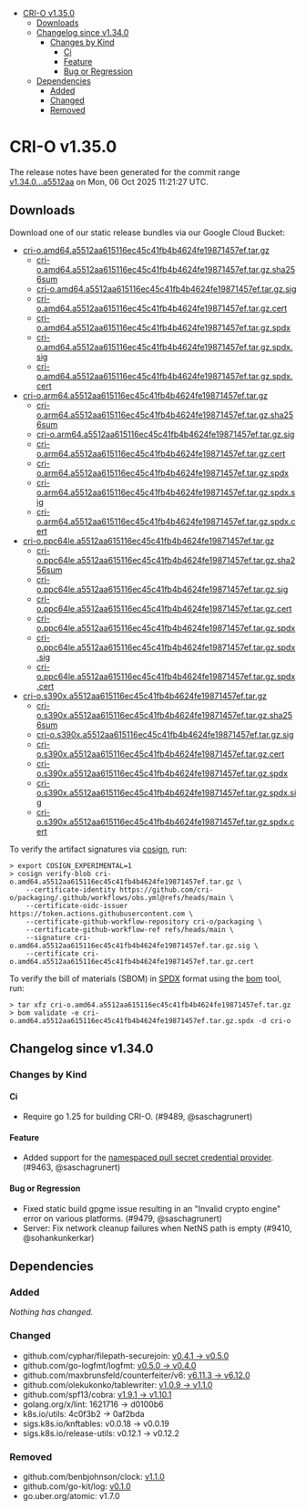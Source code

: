 - [CRI-O v1.35.0](#cri-o-v1350)
  - [Downloads](#downloads)
  - [Changelog since v1.34.0](#changelog-since-v1340)
    - [Changes by Kind](#changes-by-kind)
      - [Ci](#ci)
      - [Feature](#feature)
      - [Bug or Regression](#bug-or-regression)
  - [Dependencies](#dependencies)
    - [Added](#added)
    - [Changed](#changed)
    - [Removed](#removed)

# CRI-O v1.35.0

The release notes have been generated for the commit range
[v1.34.0...a5512aa](https://github.com/cri-o/cri-o/compare/v1.34.0...v1.35.0) on Mon, 06 Oct 2025 11:21:27 UTC.

## Downloads

Download one of our static release bundles via our Google Cloud Bucket:

- [cri-o.amd64.a5512aa615116ec45c41fb4b4624fe19871457ef.tar.gz](https://storage.googleapis.com/cri-o/artifacts/cri-o.amd64.a5512aa615116ec45c41fb4b4624fe19871457ef.tar.gz)
  - [cri-o.amd64.a5512aa615116ec45c41fb4b4624fe19871457ef.tar.gz.sha256sum](https://storage.googleapis.com/cri-o/artifacts/cri-o.amd64.a5512aa615116ec45c41fb4b4624fe19871457ef.tar.gz.sha256sum)
  - [cri-o.amd64.a5512aa615116ec45c41fb4b4624fe19871457ef.tar.gz.sig](https://storage.googleapis.com/cri-o/artifacts/cri-o.amd64.a5512aa615116ec45c41fb4b4624fe19871457ef.tar.gz.sig)
  - [cri-o.amd64.a5512aa615116ec45c41fb4b4624fe19871457ef.tar.gz.cert](https://storage.googleapis.com/cri-o/artifacts/cri-o.amd64.a5512aa615116ec45c41fb4b4624fe19871457ef.tar.gz.cert)
  - [cri-o.amd64.a5512aa615116ec45c41fb4b4624fe19871457ef.tar.gz.spdx](https://storage.googleapis.com/cri-o/artifacts/cri-o.amd64.a5512aa615116ec45c41fb4b4624fe19871457ef.tar.gz.spdx)
  - [cri-o.amd64.a5512aa615116ec45c41fb4b4624fe19871457ef.tar.gz.spdx.sig](https://storage.googleapis.com/cri-o/artifacts/cri-o.amd64.a5512aa615116ec45c41fb4b4624fe19871457ef.tar.gz.spdx.sig)
  - [cri-o.amd64.a5512aa615116ec45c41fb4b4624fe19871457ef.tar.gz.spdx.cert](https://storage.googleapis.com/cri-o/artifacts/cri-o.amd64.a5512aa615116ec45c41fb4b4624fe19871457ef.tar.gz.spdx.cert)
- [cri-o.arm64.a5512aa615116ec45c41fb4b4624fe19871457ef.tar.gz](https://storage.googleapis.com/cri-o/artifacts/cri-o.arm64.a5512aa615116ec45c41fb4b4624fe19871457ef.tar.gz)
  - [cri-o.arm64.a5512aa615116ec45c41fb4b4624fe19871457ef.tar.gz.sha256sum](https://storage.googleapis.com/cri-o/artifacts/cri-o.arm64.a5512aa615116ec45c41fb4b4624fe19871457ef.tar.gz.sha256sum)
  - [cri-o.arm64.a5512aa615116ec45c41fb4b4624fe19871457ef.tar.gz.sig](https://storage.googleapis.com/cri-o/artifacts/cri-o.arm64.a5512aa615116ec45c41fb4b4624fe19871457ef.tar.gz.sig)
  - [cri-o.arm64.a5512aa615116ec45c41fb4b4624fe19871457ef.tar.gz.cert](https://storage.googleapis.com/cri-o/artifacts/cri-o.arm64.a5512aa615116ec45c41fb4b4624fe19871457ef.tar.gz.cert)
  - [cri-o.arm64.a5512aa615116ec45c41fb4b4624fe19871457ef.tar.gz.spdx](https://storage.googleapis.com/cri-o/artifacts/cri-o.arm64.a5512aa615116ec45c41fb4b4624fe19871457ef.tar.gz.spdx)
  - [cri-o.arm64.a5512aa615116ec45c41fb4b4624fe19871457ef.tar.gz.spdx.sig](https://storage.googleapis.com/cri-o/artifacts/cri-o.arm64.a5512aa615116ec45c41fb4b4624fe19871457ef.tar.gz.spdx.sig)
  - [cri-o.arm64.a5512aa615116ec45c41fb4b4624fe19871457ef.tar.gz.spdx.cert](https://storage.googleapis.com/cri-o/artifacts/cri-o.arm64.a5512aa615116ec45c41fb4b4624fe19871457ef.tar.gz.spdx.cert)
- [cri-o.ppc64le.a5512aa615116ec45c41fb4b4624fe19871457ef.tar.gz](https://storage.googleapis.com/cri-o/artifacts/cri-o.ppc64le.a5512aa615116ec45c41fb4b4624fe19871457ef.tar.gz)
  - [cri-o.ppc64le.a5512aa615116ec45c41fb4b4624fe19871457ef.tar.gz.sha256sum](https://storage.googleapis.com/cri-o/artifacts/cri-o.ppc64le.a5512aa615116ec45c41fb4b4624fe19871457ef.tar.gz.sha256sum)
  - [cri-o.ppc64le.a5512aa615116ec45c41fb4b4624fe19871457ef.tar.gz.sig](https://storage.googleapis.com/cri-o/artifacts/cri-o.ppc64le.a5512aa615116ec45c41fb4b4624fe19871457ef.tar.gz.sig)
  - [cri-o.ppc64le.a5512aa615116ec45c41fb4b4624fe19871457ef.tar.gz.cert](https://storage.googleapis.com/cri-o/artifacts/cri-o.ppc64le.a5512aa615116ec45c41fb4b4624fe19871457ef.tar.gz.cert)
  - [cri-o.ppc64le.a5512aa615116ec45c41fb4b4624fe19871457ef.tar.gz.spdx](https://storage.googleapis.com/cri-o/artifacts/cri-o.ppc64le.a5512aa615116ec45c41fb4b4624fe19871457ef.tar.gz.spdx)
  - [cri-o.ppc64le.a5512aa615116ec45c41fb4b4624fe19871457ef.tar.gz.spdx.sig](https://storage.googleapis.com/cri-o/artifacts/cri-o.ppc64le.a5512aa615116ec45c41fb4b4624fe19871457ef.tar.gz.spdx.sig)
  - [cri-o.ppc64le.a5512aa615116ec45c41fb4b4624fe19871457ef.tar.gz.spdx.cert](https://storage.googleapis.com/cri-o/artifacts/cri-o.ppc64le.a5512aa615116ec45c41fb4b4624fe19871457ef.tar.gz.spdx.cert)
- [cri-o.s390x.a5512aa615116ec45c41fb4b4624fe19871457ef.tar.gz](https://storage.googleapis.com/cri-o/artifacts/cri-o.s390x.a5512aa615116ec45c41fb4b4624fe19871457ef.tar.gz)
  - [cri-o.s390x.a5512aa615116ec45c41fb4b4624fe19871457ef.tar.gz.sha256sum](https://storage.googleapis.com/cri-o/artifacts/cri-o.s390x.a5512aa615116ec45c41fb4b4624fe19871457ef.tar.gz.sha256sum)
  - [cri-o.s390x.a5512aa615116ec45c41fb4b4624fe19871457ef.tar.gz.sig](https://storage.googleapis.com/cri-o/artifacts/cri-o.s390x.a5512aa615116ec45c41fb4b4624fe19871457ef.tar.gz.sig)
  - [cri-o.s390x.a5512aa615116ec45c41fb4b4624fe19871457ef.tar.gz.cert](https://storage.googleapis.com/cri-o/artifacts/cri-o.s390x.a5512aa615116ec45c41fb4b4624fe19871457ef.tar.gz.cert)
  - [cri-o.s390x.a5512aa615116ec45c41fb4b4624fe19871457ef.tar.gz.spdx](https://storage.googleapis.com/cri-o/artifacts/cri-o.s390x.a5512aa615116ec45c41fb4b4624fe19871457ef.tar.gz.spdx)
  - [cri-o.s390x.a5512aa615116ec45c41fb4b4624fe19871457ef.tar.gz.spdx.sig](https://storage.googleapis.com/cri-o/artifacts/cri-o.s390x.a5512aa615116ec45c41fb4b4624fe19871457ef.tar.gz.spdx.sig)
  - [cri-o.s390x.a5512aa615116ec45c41fb4b4624fe19871457ef.tar.gz.spdx.cert](https://storage.googleapis.com/cri-o/artifacts/cri-o.s390x.a5512aa615116ec45c41fb4b4624fe19871457ef.tar.gz.spdx.cert)

To verify the artifact signatures via [cosign](https://github.com/sigstore/cosign), run:

```console
> export COSIGN_EXPERIMENTAL=1
> cosign verify-blob cri-o.amd64.a5512aa615116ec45c41fb4b4624fe19871457ef.tar.gz \
    --certificate-identity https://github.com/cri-o/packaging/.github/workflows/obs.yml@refs/heads/main \
    --certificate-oidc-issuer https://token.actions.githubusercontent.com \
    --certificate-github-workflow-repository cri-o/packaging \
    --certificate-github-workflow-ref refs/heads/main \
    --signature cri-o.amd64.a5512aa615116ec45c41fb4b4624fe19871457ef.tar.gz.sig \
    --certificate cri-o.amd64.a5512aa615116ec45c41fb4b4624fe19871457ef.tar.gz.cert
```

To verify the bill of materials (SBOM) in [SPDX](https://spdx.org) format using the [bom](https://sigs.k8s.io/bom) tool, run:

```console
> tar xfz cri-o.amd64.a5512aa615116ec45c41fb4b4624fe19871457ef.tar.gz
> bom validate -e cri-o.amd64.a5512aa615116ec45c41fb4b4624fe19871457ef.tar.gz.spdx -d cri-o
```

## Changelog since v1.34.0

### Changes by Kind

#### Ci
 - Require go 1.25 for building CRI-O. (#9489, @saschagrunert)

#### Feature
 - Added support for the [namespaced pull secret credential provider](https://github.com/cri-o/credential-provider). (#9463, @saschagrunert)

#### Bug or Regression
 - Fixed static build gpgme issue resulting in an "Invalid crypto engine" error on various platforms. (#9479, @saschagrunert)
 - Server: Fix network cleanup failures when NetNS path is empty (#9410, @sohankunkerkar)

## Dependencies

### Added
_Nothing has changed._

### Changed
- github.com/cyphar/filepath-securejoin: [v0.4.1 → v0.5.0](https://github.com/cyphar/filepath-securejoin/compare/v0.4.1...v0.5.0)
- github.com/go-logfmt/logfmt: [v0.5.0 → v0.4.0](https://github.com/go-logfmt/logfmt/compare/v0.5.0...v0.4.0)
- github.com/maxbrunsfeld/counterfeiter/v6: [v6.11.3 → v6.12.0](https://github.com/maxbrunsfeld/counterfeiter/compare/v6.11.3...v6.12.0)
- github.com/olekukonko/tablewriter: [v1.0.9 → v1.1.0](https://github.com/olekukonko/tablewriter/compare/v1.0.9...v1.1.0)
- github.com/spf13/cobra: [v1.9.1 → v1.10.1](https://github.com/spf13/cobra/compare/v1.9.1...v1.10.1)
- golang.org/x/lint: 1621716 → d0100b6
- k8s.io/utils: 4c0f3b2 → 0af2bda
- sigs.k8s.io/knftables: v0.0.18 → v0.0.19
- sigs.k8s.io/release-utils: v0.12.1 → v0.12.2

### Removed
- github.com/benbjohnson/clock: [v1.1.0](https://github.com/benbjohnson/clock/tree/v1.1.0)
- github.com/go-kit/log: [v0.1.0](https://github.com/go-kit/log/tree/v0.1.0)
- go.uber.org/atomic: v1.7.0

